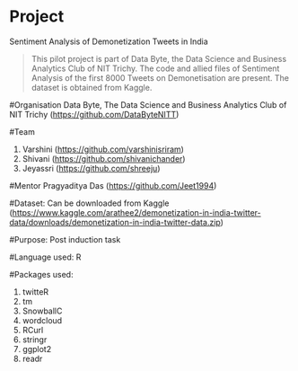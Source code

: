 # Project
Sentiment Analysis of Demonetization Tweets in India

>This pilot project is part of Data Byte, the Data Science and Business Analytics Club of NIT Trichy.
>The code and allied files of Sentiment Analysis of the first 8000 Tweets on Demonetisation are present.
>The dataset is obtained from Kaggle.

#Organisation
Data Byte, The Data Science and Business Analytics Club of NIT Trichy (https://github.com/DataByteNITT)

#Team
1. Varshini (https://github.com/varshinisriram)
2. Shivani  (https://github.com/shivanichander)
3. Jeyassri (https://github.com/shreeju)

#Mentor
Pragyaditya Das (https://github.com/Jeet1994)

#Dataset: Can be downloaded from Kaggle
(https://www.kaggle.com/arathee2/demonetization-in-india-twitter-data/downloads/demonetization-in-india-twitter-data.zip)

#Purpose: Post induction task 

#Language used: R

#Packages used:
1. twitteR
2. tm
3. SnowballC
4. wordcloud
5. RCurl
6. stringr
7. ggplot2
8. readr

